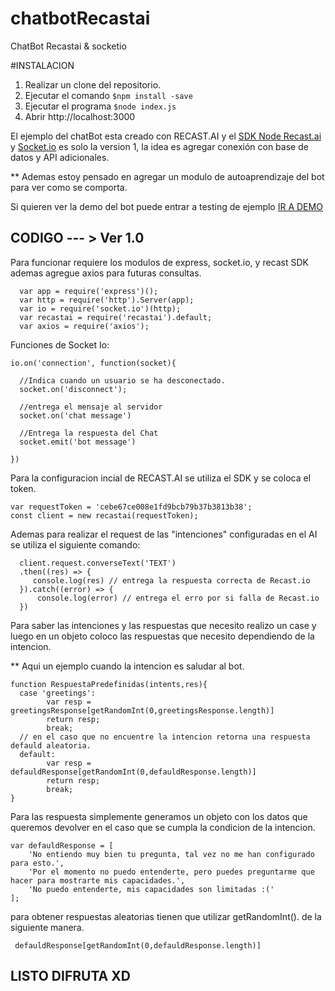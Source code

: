 # chatbotRecastai
ChatBot Recastai &amp; socketio

#INSTALACION

1. Realizar un clone del repositorio.
2. Ejecutar el comando `$npm install -save`
3. Ejecutar el programa `$node index.js`
4. Abrir http://localhost:3000


El ejemplo del chatBot esta creado con RECAST.AI y el [SDK Node Recast.ai](https://github.com/RecastAI/SDK-NodeJS) y [Socket.io](https://github.com/socketio/socket.io/) es solo la version 1, la idea es agregar conexión con base de datos y API adicionales.

** Ademas estoy pensado en agregar un modulo de autoaprendizaje del bot para ver como se comporta.

Si quieren ver la demo del bot puede entrar a testing de ejemplo [IR A DEMO](http://lnavarro.cl:3000)

## CODIGO --- > Ver 1.0

Para funcionar requiere los modulos de express, socket.io, y recast SDK ademas agregue axios para futuras consultas.

``` [Javascript]
  var app = require('express')();
  var http = require('http').Server(app);
  var io = require('socket.io')(http);
  var recastai = require('recastai').default;
  var axios = require('axios');
```


Funciones de Socket Io:

``` [Javascript]
io.on('connection', function(socket){

  //Indica cuando un usuario se ha desconectado.
  socket.on('disconnect');
  
  //entrega el mensaje al servidor
  socket.on('chat message')
  
  //Entrega la respuesta del Chat
  socket.emit('bot message')
  
})
```


Para la configuracion incial de RECAST.AI se utiliza el SDK y se coloca el token.

``` [Javascript]
var requestToken = 'cebe67ce008e1fd9bcb79b37b3813b38';
const client = new recastai(requestToken);
```

Ademas para realizar el request de las "intenciones" configuradas en el AI se utiliza el siguiente comando:

``` [Javascript]
  client.request.converseText('TEXT')
  .then((res) => {
     console.log(res) // entrega la respuesta correcta de Recast.io
  }).catch((error) => {
      console.log(error) // entrega el erro por si falla de Recast.io
  })
```


Para saber las intenciones y las respuestas que necesito realizo un case y luego en un objeto coloco las respuestas que necesito dependiendo de la intencion.

** Aqui un ejemplo cuando la intencion es saludar al bot.

``` [Javascript]
function RespuestaPredefinidas(intents,res){
  case 'greetings':
        var resp = greetingsResponse[getRandomInt(0,greetingsResponse.length)]
        return resp;
        break;
  // en el caso que no encuentre la intencion retorna una respuesta defauld aleatoria.
  default:
        var resp = defauldResponse[getRandomInt(0,defauldResponse.length)]
        return resp;
        break;
}

```



 Para las respuesta simplemente generamos un objeto con los datos que queremos devolver en el caso que se cumpla la condicion de la intencion.


``` [Javascript]
var defauldResponse = [
    'No entiendo muy bien tu pregunta, tal vez no me han configurado para esto.',
    'Por el momento no puedo entenderte, pero puedes preguntarme que hacer para mostrarte mis capacidades.',
    'No puedo entenderte, mis capacidades son limitadas :('
];

```

para obtener respuestas aleatorias tienen que utilizar getRandomInt().
de la siguiente manera.

``` [Javascript]
 defauldResponse[getRandomInt(0,defauldResponse.length)]
```

## LISTO DIFRUTA XD


